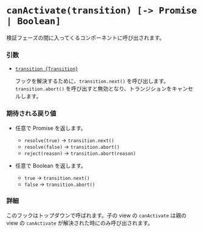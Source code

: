 # `canActivate(transition) [-> Promise | Boolean]`

検証フェーズの間に入ってくるコンポーネントに呼び出されます。

### 引数

- [`transition {Transition}`](hooks.md#transition-object)

  フックを解決するために、`transition.next()` を呼び出します。`transition.abort()` を呼び出すと無効となり、トランジションをキャンセルします。

### 期待される戻り値

- 任意で Promise を返します。

  - `resolve(true)` -> `transition.next()`
  - `resolve(false)` -> `transition.abort()`
  - `reject(reason)` -> `transition.abort(reason)`


- 任意で Boolean を返します。

  - `true` -> `transition.next()`
  - `false` -> `transition.abort()`

### 詳細

このフックはトップダウンで呼ばれます。子の view の `canActivate` は親の view の `canActivate` が解決された時にのみ呼び出されます。

